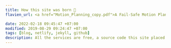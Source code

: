 ```yaml
---
title: How this site was born 👶
flavien_url: <a href="Motion_Planning_copy.pdf">A Fail-Safe Motion Planner for Autonomous Vehicles</a> 

date: 2022-02-18 09:45:47 +07:00
modified: 2019-08-29 09:24:47 +07:00
tags: [blog, netlify, jekyll, github]
description: All the services are free, a source code this site placed on github repository and intergration with netlify service, another service that you can use is github page for hosting your own static site.
---
```

